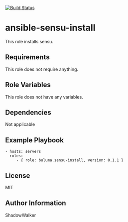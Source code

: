 [![Build Status](https://travis-ci.org/buluma/ansible-sensu-install.svg?branch=master)](https://travis-ci.org/buluma/ansible-sensu-install)

ansible-sensu-install
=========

This role installs sensu.

Requirements
------------

This role does not require anything.

Role Variables
--------------

This role does not have any variables.

Dependencies
------------

Not applicable

Example Playbook
----------------

    - hosts: servers
      roles:
         - { role: buluma.sensu-install, version: 0.1.1 }
License
-------

MIT

Author Information
------------------
ShadowWalker
